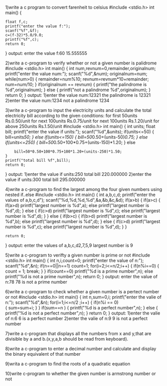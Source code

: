 1)write a c program to convert farenheit to celsius
#include <stdio.h>
 int main()
{
    
    float f,c;
    printf("enter the value f:");
    scanf("%f",&f);
    c=(f-32)*5.0/9.0;
    printf("%f",c);
    return 0;
}
output: 
   enter the value f:60
15.555555

2)write a c-program to verify whether or not a given number is palidrome
#include <stdio.h>
int main() 
{
    int num,revnum=0,remainder,originalnum;
    printf("enter the value num:");
    scanf("%d",&num);
    originalnum=num;
    while(num>0)
    {
        remainder=num%10;
        revnum=revnum*10+remainder;
        num=num/10;
    }
    if(originalnum == revnum)
    {
        printf("the palindrome is %d",originalnum);
    }
    else
    {
        printf("not a palindrome %d",originalnum);
    }
    return 0;
}
output:
1)enter the value num:12321
the palindrome is 12321
2)enter the value num:1234
not a palindrome 1234
  
3)write a c-program to input the electricity units and calculate the total electricity bill according to the given conditions:
for first 50units Rs.0.50/unit
for next 100units Rs.0.75/unit
for next 100units Rs.1.20/unit
for above 250units Rs.1.50/unit
#include <stdio.h>
int main() 
{
    int units;
    float bill;
    printf("enter the value if units:");
    scanf("%d",&units);
    if(units<=50)
    {
        bill=units*50;
    }
    else if(units<=150)
    {
        bill=50*0.50+(units-50)*0.75;
    }
    else if(units<=250)
    {
        bill=50*0.50+100*0.75+(units-150)*1.20;
    }
    else
    
        bill=50*0.50+100*0.75+100*1.20+(units-250)*1.50;
    }
    printf("total bill %f",bill);
    return 0;
}
output:
1)enter the value if units:250
total bill 220.000000
2)enter the value if units:300
total bill 295.000000

4)write a c-program to find the largest among the four given numbers using nested if..else
 #include <stdio.h>
int main()
{
    int a,b,c,d;
    printf("enter the values of a,b,c,d");
    scanf("%d,%d,%d,%d",&a,&b,&c,&d);
    if(a>b)
    {
        if(a>c)
        {
            if(a>d)
              printf("largest number is %d",a);
            else
              printf("largest number is %d",d);
        }
        else
        {
            if(c>d)
              printf("largest number is %d",c);
            else
              printf("largest number is %d",d);
        }
    }
    else
    {
        if(b>c)
      {
          if(b>d)
            printf("largest number is %d",b);
          else
            printf("largest number is %d",d);
      }
        else
        {
            if(c>d)
              printf("largest number is %d",c);
            else
              printf("largest number is %d",d);
        }
    }
    
    return 0;
}
output:
enter the values of a,b,c,d2,7,5,9
largest number is 9

5)write a c-program to verifty a given number is prime or not
#include <stdio.h>
int main() 
{
    int n,i,count=0;
    printf("enter the value of n:");
    scanf("%d",&n);
    if(n==0||n==1)
     count=1;
    for(i=2;i<=n/2;i++)
    {
        if(n%i==0)
        {
            count = 1;
            break;
        }
    }
    if(count==0)
      printf("%d is a prime number",n);
    else
      printf("%d is not a prime number",n);
    return 0;
}
output:
enter the value of n:78
78 is not a prime number

6)write a c-program to check whether a given number is a pertect number or not
#include <stdio.h>
int main()
{
    int n,sum=0,i;
    printf("enter the valie of n:");
    scanf("%d",&n);
    for(i=1;i<=n/2 ;i++)
    { 
      if(n%i == 0)  
      {
          sum=sum+i;
      }
    }
    if(sum==n )
    {
        printf("%d is a perfect number",n);
    }
    else
    {
        printf("%d is not a perfect number",n);
    }
    return 0;
}
output:
1)enter the valie of n:6
6 is a perfect number
2)enter the valie of n:9
9 is not a perfect number

7)write a c-program that displays all the numbers from x and y,that are divisible by a and b.(x,y,a,b should be read from keyboard).

8)write a c-program to enter a decimal number and calculate and display the binary equivalent of that number

9)writa a c-program to find the roots of a quadratic equation

10)write c-program to whether the given number is armstrong number or not



















































